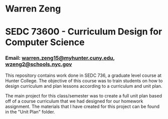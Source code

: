 # Warren Zeng
# SEDC 73600 - Curriculum Design for Computer Science 
### Email: warren.zeng15@myhunter.cuny.edu, wzeng2@schools.nyc.gov

This repository contains work done in SEDC 736, a graduate level course at Hunter College. The objective of this course was to train students on 
how to design curriculum and plan lessons according to a curriculum and unit plan. 

The main project for this class/semester was to create a full unit plan based off of a course curriculum that we had designed for our homework assignment. 
The materials that I have created for this project can be found in the "Unit Plan" folder.
